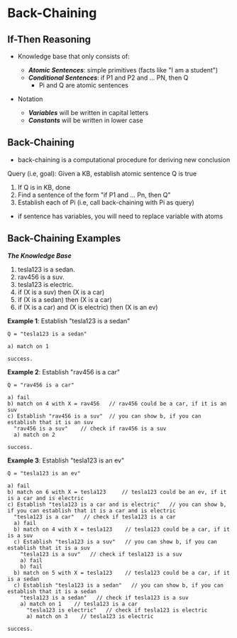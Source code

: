 # Back-Chaining

## If-Then Reasoning
- Knowledge base that only consists of:
  - ***Atomic Sentences***: simple primitives (facts like "I am a student")
  - ***Conditional Sentences***: if P1 and P2 and ... PN, then Q
    - Pi and Q are atomic sentences

- Notation
  - ***Variables*** will be written in capital letters
  - ***Constants*** will be written in lower case

## Back-Chaining
- back-chaining is a computational procedure for deriving new conclusion

Query (i.e, goal): Given a KB, establish atomic sentence Q is true
1. If Q is in KB, done
2. Find a sentence of the form "if P1 and ... Pn, then Q"
3. Establish each of Pi (i.e, call back-chaining with Pi as query)

- if sentence has variables, you will need to replace variable with atoms

## Back-Chaining Examples
***The Knowledge Base***
1. tesla123 is a sedan.
2. rav456 is a suv.
3. tesla123 is electric.
4. if (X is a suv) then (X is a car)
5. if (X is a sedan) then (X is a car)
6. if (X is a car) and (X is electric) then (X is an ev)

**Example 1**: 
Establish "tesla123 is a sedan"

```
Q = "tesla123 is a sedan"

a) match on 1

success.
```

**Example 2**:
Establish "rav456 is a car"

```
Q = "rav456 is a car"

a) fail
b) match on 4 with X = rav456   // rav456 could be a car, if it is an suv
c) Establish "rav456 is a suv"  // you can show b, if you can establish that it is an suv
  "rav456 is a suv"    // check if rav456 is a suv
  a) match on 2

success.
```

**Example 3**:
Establish "tesla123 is an ev"
```
Q = "tesla123 is an ev"

a) fail
b) match on 6 with X = tesla123     // tesla123 could be an ev, if it is a car and is electric
c) Establish "tesla123 is a car and is electric"   // you can show b, if you can establish that it is a car and is electric
  "tesla123 is a car"   // check if tesla123 is a car
  a) fail
  b) match on 4 with X = tesla123    // tesla123 could be a car, if it is a suv
  c) Establish "tesla123 is a suv"   // you can show b, if you can establish that it is a suv
    "tesla123 is a suv"   // check if tesla123 is a suv
    a) fail
    b) fail
  b) match on 5 with X = tesla123    // tesla123 could be a car, if it is a sedan
  c) Establish "tesla123 is a sedan"   // you can show b, if you can establish that it is a sedan
    "tesla123 is a sedan"   // check if tesla123 is a suv
    a) match on 1    // tesla123 is a car
      "tesla123 is electric"   // check if tesla123 is electric
      a) match on 3    // tesla123 is electric

success.
```